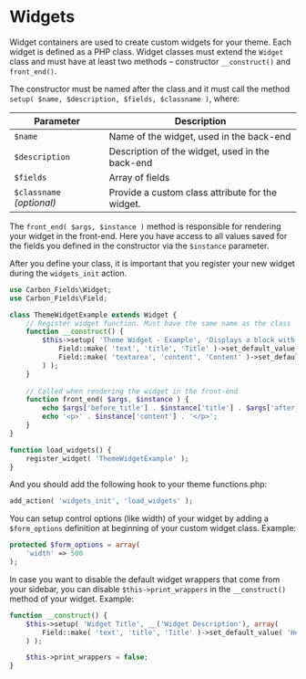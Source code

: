 # Widgets

Widget containers are used to create custom widgets for your theme. Each widget is defined as a PHP class. Widget classes must extend the `Widget` class and must have at least two methods – constructor `__construct()` and `front_end()`.

The constructor must be named after the class and it must call the method `setup( $name, $description, $fields, $classname )`, where:

| Parameter                 | Description                                                   |
| ------------------------- | ------------------------------------------------------------- |
| `$name`                   | Name of the widget, used in the back-end                      |
| `$description`            | Description of the widget, used in the back-end               |
| `$fields`                 | Array of fields                                               |
| `$classname` *(optional)* | Provide a custom class attribute for the widget.              |

The `front_end( $args, $instance )` method is responsible for rendering your widget in the front-end. Here you have access to all values saved for the fields you defined in the constructor via the `$instance` parameter.

After you define your class, it is important that you register your new widget during the `widgets_init` action.

```php
use Carbon_Fields\Widget;
use Carbon_Fields\Field;

class ThemeWidgetExample extends Widget {
    // Register widget function. Must have the same name as the class
    function __construct() {
        $this->setup( 'Theme Widget - Example', 'Displays a block with title/text', array(
            Field::make( 'text', 'title', 'Title' )->set_default_value( 'Hello World!') ,
            Field::make( 'textarea', 'content', 'Content' )->set_default_value( 'Lorem Ipsum dolor sit amet' )
        ) );
    }
    
    // Called when rendering the widget in the front-end
    function front_end( $args, $instance ) {
        echo $args['before_title'] . $instance['title'] . $args['after_title'];
        echo '<p>' . $instance['content'] . '</p>';
    }
}

function load_widgets() {
    register_widget( 'ThemeWidgetExample' );
}
```

And you should add the following hook to your theme functions.php:

```php
add_action( 'widgets_init', 'load_widgets' );
```

You can setup control options (like width) of your widget by adding a `$form_options` definition at beginning of your custom widget class. Example:

```php
protected $form_options = array(
    'width' => 500
);
```

In case you want to disable the default widget wrappers that come from your sidebar, you can disable `$this->print_wrappers` in the `__construct()` method of your widget. Example:

```php
function __construct() {
    $this->setup( 'Widget Title', __('Widget Description'), array(
        Field::make( 'text', 'title', 'Title' )->set_default_value( 'Hello World!' ),
    ) );

    $this->print_wrappers = false;
}
```